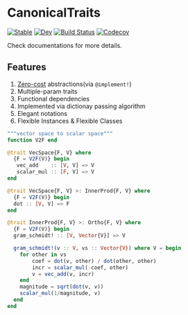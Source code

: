 # CanonicalTraits

[![Stable](https://img.shields.io/badge/docs-stable-blue.svg)](https://thautwarm.github.io/CanonicalTraits.jl/stable)
[![Dev](https://img.shields.io/badge/docs-dev-purple.svg)](https://thautwarm.github.io/CanonicalTraits.jl/dev)
[![Build Status](https://travis-ci.com/thautwarm/CanonicalTraits.jl.svg?branch=master)](https://travis-ci.com/thautwarm/CanonicalTraits.jl)
[![Codecov](https://codecov.io/gh/thautwarm/CanonicalTraits.jl/branch/master/graph/badge.svg)](https://codecov.io/gh/thautwarm/CanonicalTraits.jl)

Check documentations for more details.

## Features

1. [Zero-cost](https://thautwarm.github.io/CanonicalTraits.jl/dev/#Zero-Cost-1) abstractions(via `@implement!`)
2. Multiple-param traits
3. Functional dependencies
4. Implemented via dictionay passing algorithm
5. Elegant notations
6. Flexible Instances & Flexible Classes

```julia
"""vector space to scalar space"""
function V2F end

@trait VecSpace{F, V} where
  {F = V2F(V)} begin
   vec_add    :: [V, V] => V
   scalar_mul :: [F, V] => V
end

@trait VecSpace{F, V} >: InnerProd{F, V} where
  {F = V2F(V)} begin
  dot :: [V, V] => F
end

@trait InnerProd{F, V} >: Ortho{F, V} where
  {F = V2F(V)} begin
  gram_schmidt! :: [V, Vector{V}] => V

  gram_schmidt!(v :: V, vs :: Vector{V}) where V = begin
    for other in vs
        coef = dot(v, other) / dot(other, other)
        incr = scalar_mul(-coef, other)
        v = vec_add(v, incr)
    end
    magnitude = sqrt(dot(v, v))
    scalar_mul(1/magnitude, v)
  end
end
```
